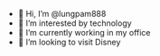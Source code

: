 - 👋 Hi, I’m @lungpam888
- 👀 I’m interested by technology
- 🌱 I’m currently working in my office
- 💞️ I’m looking to visit Disney

  


<!---
lungpam888/lungpam888 is a ✨ special ✨ repository because its `README.md` (this file) appears on your GitHub profile.
You can click the Preview link to take a look at your changes.
--->

